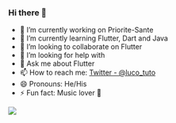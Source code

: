 ### Hi there 👋

- 🔭 I’m currently working on Priorite-Sante
- 🌱 I’m currently learning Flutter, Dart and Java
- 👯 I’m looking to collaborate on Flutter
- 🤔 I’m looking for help with 
- 💬 Ask me about Flutter
- 📫 How to reach me:  [Twitter - @luco_tuto](https://twitter.com/luco_tuto)
- 😄 Pronouns: He/His
- ⚡ Fun fact: Music lover 🎸

<img src="https://github-readme-stats.vercel.app/api?username=luc-dotcom&&show_icons=true&title_color=ffffff&icon_color=bb2acf&text_color=daf7dc&bg_color=ff9933"/>
